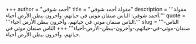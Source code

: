 +++
author = "أحمد شوقي"
title = "مقولة أحمد شوقي"
description = '''مقولة أحمد شوقي: الناس صنفان موتى في حياتهم، وآخرون ببطن الأرض أحياء.'''
quote = '''الناس صنفان موتى في حياتهم، وآخرون ببطن الأرض أحياء.'''
slug = '''الناس-صنفان-موتى-في-حياتهم،-وآخرون-ببطن-الأرض-أحياء'''
+++
الناس صنفان موتى في حياتهم، وآخرون ببطن الأرض أحياء.
